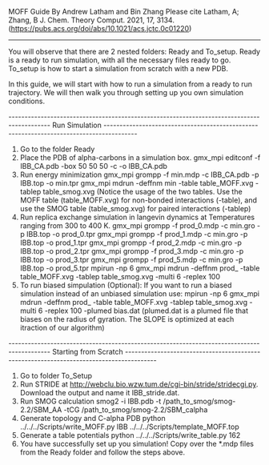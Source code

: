MOFF Guide
By Andrew Latham and Bin Zhang
Please cite Latham, A; Zhang, B J. Chem. Theory Comput. 2021, 17, 3134. (https://pubs.acs.org/doi/abs/10.1021/acs.jctc.0c01220)

-------------------------------------------------------------------------------------------------------------------------------------------------------------------------------------------------------------
You will observe that there are 2 nested folders: Ready and To_setup. Ready is a ready to run simulation, with all the necessary files ready to go. To_setup is how to start a simulation from scratch with a new PDB.

In this guide, we will start with how to run a simulation from a ready to run trajectory. We will then walk you through setting up you own simulation conditions.

-------------------------------------------------------------------------------------------   Run Simulation         ----------------------------------------------------------------------------------------
1. Go to the folder Ready
2. Place the PDB of alpha-carbons in a simulation box.
	gmx_mpi editconf -f IBB_CA.pdb -box 50 50 50 -c -o IBB_CA.pdb
3. Run energy minimization
	gmx_mpi grompp -f min.mdp -c IBB_CA.pdb -p IBB.top -o min.tpr
	gmx_mpi mdrun -deffnm min -table table_MOFF.xvg -tablep table_smog.xvg
	(Notice the usage of the two tables. Use the MOFF table (table_MOFF.xvg) for non-bonded interactions (-table), and use the SMOG table (table_smog.xvg) for paired interactions (-tablep)
4. Run replica exchange simulation in langevin dynamics at Temperatures ranging from 300 to 400 K. 
	gmx_mpi grompp -f prod_0.mdp -c min.gro -p IBB.top -o prod_0.tpr
	gmx_mpi grompp -f prod_1.mdp -c min.gro -p IBB.top -o prod_1.tpr
	gmx_mpi grompp -f prod_2.mdp -c min.gro -p IBB.top -o prod_2.tpr
	gmx_mpi grompp -f prod_3.mdp -c min.gro -p IBB.top -o prod_3.tpr
	gmx_mpi grompp -f prod_5.mdp -c min.gro -p IBB.top -o prod_5.tpr
	mpirun -np 6 gmx_mpi mdrun -deffnm prod_ -table table_MOFF.xvg -tablep table_smog.xvg -multi 6 -replex 100
5.	To run biased simpulation (Optional):
	If you want to run a biased simulation instead of an unbiased simulation use:
	mpirun -np 6 gmx_mpi mdrun -deffnm prod_ -table table_MOFF.xvg -tablep table_smog.xvg -multi 6 -replex 100 -plumed bias.dat
	(plumed.dat is a plumed file that biases on the radius of gyration. The SLOPE is optimized at each itraction of our algorithm)


-------------------------------------------------------------------------------------------   Starting from Scratch        ----------------------------------------------------------------------------------------
1. Go to folder To_Setup
2. Run STRIDE at http://webclu.bio.wzw.tum.de/cgi-bin/stride/stridecgi.py. Download the output and name it IBB_stride.dat.
3. Run SMOG calculation
	smog2 -i IBB.pdb -t /path_to_smog/smog-2.2/SBM_AA -tCG /path_to_smog/smog-2.2/SBM_calpha
4. Generate topology and C-alpha PDB
	python ../../../Scripts/write_MOFF.py IBB ../../../Scripts/template_MOFF.top 
5. Generate a table potentials
	python ../../../Scripts/write_table.py 162
6. You have successfully set up you simulation! Copy over the *.mdp files from the Ready folder and follow the steps above.
